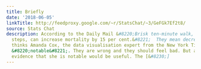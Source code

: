 ```yaml
---
title: Briefly
date: '2018-06-05'
linkTitle: http://feedproxy.google.com/~r/StatsChat/~3/GeFGk7Ef2t8/
source: Stats Chat
description: According to the Daily Mail &#8220;Brisk ten-minute walk, around 1,000
  steps, can increase mortality by 15 per cent.&#8221;  They mean decrease. Wikipedia
  thinks Amanda Cox, the data visualisation expert from the New York Times, isn&#8217;t
  &#8220;notable&#8221;. They are wrong and they should feel bad. But also, published
  evidence that she is notable would be useful. The [&#8230;]
---
```

